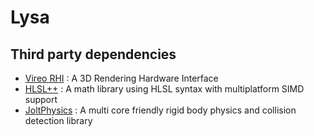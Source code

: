 # Lysa

## Third party dependencies

- [Vireo RHI](https://github.com/HenriMichelon/vireo_rhi) : A 3D Rendering Hardware Interface
- [HLSL++](https://github.com/redorav/hlslpp/) : A math library using HLSL syntax with multiplatform SIMD support
- [JoltPhysics](https://github.com/jrouwe/JoltPhysics) : A multi core friendly rigid body physics and collision detection library
